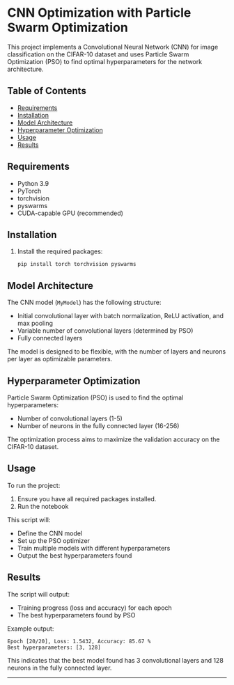 # CNN Optimization with Particle Swarm Optimization

This project implements a Convolutional Neural Network (CNN) for image classification on the CIFAR-10 dataset and uses Particle Swarm Optimization (PSO) to find optimal hyperparameters for the network architecture.

## Table of Contents
- [Requirements](#requirements)
- [Installation](#installation)
- [Model Architecture](#model-architecture)
- [Hyperparameter Optimization](#hyperparameter-optimization)
- [Usage](#usage)
- [Results](#results)

## Requirements

- Python 3.9
- PyTorch
- torchvision
- pyswarms
- CUDA-capable GPU (recommended)

## Installation

1. Install the required packages:
   ```
   pip install torch torchvision pyswarms
   ```

## Model Architecture

The CNN model (`MyModel`) has the following structure:
- Initial convolutional layer with batch normalization, ReLU activation, and max pooling
- Variable number of convolutional layers (determined by PSO)
- Fully connected layers

The model is designed to be flexible, with the number of layers and neurons per layer as optimizable parameters.

## Hyperparameter Optimization

Particle Swarm Optimization (PSO) is used to find the optimal hyperparameters:
- Number of convolutional layers (1-5)
- Number of neurons in the fully connected layer (16-256)

The optimization process aims to maximize the validation accuracy on the CIFAR-10 dataset.

## Usage

To run the project:

1. Ensure you have all required packages installed.
2. Run the notebook

This script will:
- Define the CNN model
- Set up the PSO optimizer
- Train multiple models with different hyperparameters
- Output the best hyperparameters found

## Results

The script will output:
- Training progress (loss and accuracy) for each epoch
- The best hyperparameters found by PSO

Example output:
```
Epoch [20/20], Loss: 1.5432, Accuracy: 85.67 %
Best hyperparameters: [3, 128]
```

This indicates that the best model found has 3 convolutional layers and 128 neurons in the fully connected layer.

---
